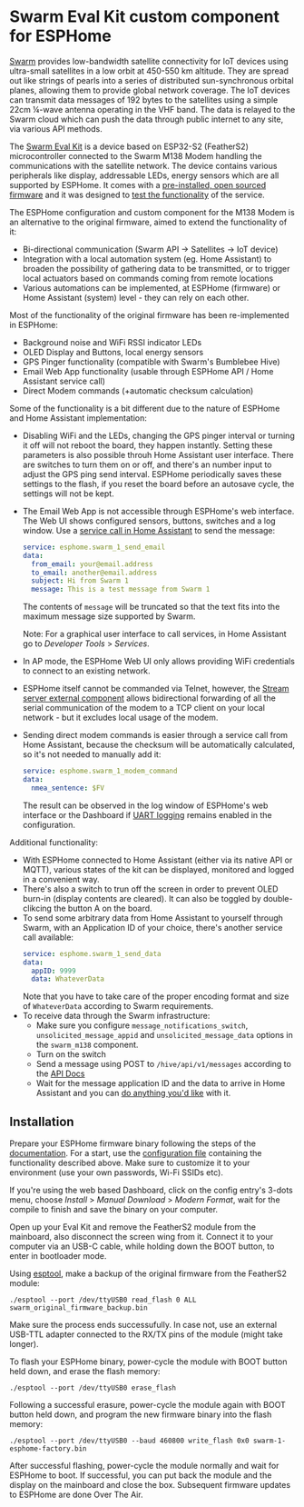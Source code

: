 # Swarm Eval Kit custom component for ESPHome

[Swarm](https://swarm.space/) provides low-bandwidth satellite connectivity for IoT devices using ultra-small satellites in a low orbit at 450-550 km altitude. They are spread out like strings of pearls into a series of distributed sun-synchronous orbital planes, allowing them to provide global network coverage. The IoT devices can transmit data messages of 192 bytes to the satellites using a simple 22cm ¼-wave antenna operating in the VHF band. The data is relayed to the Swarm cloud which can push the data through public internet to any site, via various API methods.

The [Swarm Eval Kit](https://swarm.space/product/swarm-eval-kit/) is a device based on ESP32-S2 (FeatherS2) microcontroller connected to the Swarm M138 Modem handling the communications with the satellite network. The device contains various peripherals like display, addressable LEDs, energy sensors which are all supported by ESPHome.
It comes with a [pre-installed, open sourced firmware](https://github.com/Swarm-Technologies/Getting-Started) and it was designed to [test the functionality](https://swarm.space/swarm-eval-kit-quickstart-guide/) of the service.

The ESPHome configuration and custom component for the M138 Modem is an alternative to the original firmware, aimed to extend the functionality of it:

 - Bi-directional communication (Swarm API -> Satellites -> IoT device)
 - Integration with a local automation system (eg. Home Assistant) to broaden the possibility of gathering data to be transmitted, or to trigger local actuators based on commands coming from remote locations
 - Various automations can be implemented, at ESPHome (firmware) or Home Assistant (system) level - they can rely on each other.

Most of the functionality of the original firmware has been re-implemented in ESPHome:

 - Background noise and WiFi RSSI indicator LEDs
 - OLED Display and Buttons, local energy sensors
 - GPS Pinger functionality (compatible with Swarm's Bumblebee Hive)
 - Email Web App functionality (usable through ESPHome API / Home Assistant service call)
 - Direct Modem commands (+automatic checksum calculation)

Some of the functionality is a bit different due to the nature of ESPHome and Home Assistant implementation:

 - Disabling WiFi and the LEDs, changing the GPS pinger interval or turning it off will not reboot the board, they happen instantly. Setting these parameters is also possible throuh Home Assistant user interface. There are switches to turn them on or off, and there's an number input to adjust the GPS ping send interval. ESPHome periodically saves these settings to the flash, if you reset the board before an autosave cycle, the settings will not be kept.
 - The Email Web App is not accessible through ESPHome's web interface. The Web UI shows configured sensors, buttons, switches and a log window. Use a [service call in Home Assistant](https://www.home-assistant.io/docs/scripts/service-calls/) to send the message:
 
    ```yaml
    service: esphome.swarm_1_send_email
    data:
      from_email: your@email.address
      to_email: another@email.address
      subject: Hi from Swarm 1
      message: This is a test message from Swarm 1
    ```
    The contents of `message` will be truncated so that the text fits into the maximum message size supported by Swarm.
    
    Note: For a graphical user interface to call services, in Home Assistant go to _Developer Tools_ > _Services_.
 
 - In AP mode, the ESPHome Web UI only allows providing WiFi credentials to connect to an existing network.
 - ESPHome itself cannot be commanded via Telnet, however, the [Stream server external component](https://github.com/oxan/esphome-stream-server) allows bidirectional forwarding of all the serial communication of the modem to a TCP client on your local network - but it excludes local usage of the modem.
 - Sending direct modem commands is easier through a service call from Home Assistant, because the checksum will be automatically calculated, so it's not needed to manually add it:
    ```yaml
    service: esphome.swarm_1_modem_command
    data:
      nmea_sentence: $FV
    ``` 
    The result can be observed in the log window of ESPHome's web interface or the Dashboard if [UART logging](https://esphome.io/components/uart.html#debugging) remains enabled in the configuration.
 
Additional functionality:

 - With ESPHome connected to Home Assistant (either via its native API or MQTT), various states of the kit can be displayed, monitored and logged in a convenient way.
 - There's also a switch to trun off the screen in order to prevent OLED burn-in (display contents are cleared). It can also be toggled by double-clikcing the button A on the board.
 - To send some arbitrary data from Home Assistant to yourself through Swarm, with an Application ID of your choice, there's another service call available:
    ```yaml
    service: esphome.swarm_1_send_data
    data:
      appID: 9999
      data: WhateverData
    ```
    Note that you have to take care of the proper encoding format and size of `WhateverData` according to Swarm requirements.
 - To receive data through the Swarm infrastructure:
    - Make sure you configure `message_notifications_switch`, `unsolicited_message_appid` and `unsolicited_message_data` options in the `swarm_m138` component.
    - Turn on the switch
    - Send a message using POST to `/hive/api/v1/messages` according to the [API Docs](https://bumblebee.hive.swarm.space/apiDocs)
    - Wait for the message application ID and the data to arrive in Home Assistant and you can [do anything you'd like](https://www.home-assistant.io/docs/automation/trigger/#state-trigger) with it.

## Installation

Prepare your ESPHome firmware binary following the steps of the [documentation](https://esphome.io/). For a start, use the [configuration file](https://github.com/nagyrobi/esphome_swarm_m138/blob/main/swarm_eval_kit.yaml) containing the functionality described above. Make sure to customize it to your environment (use your own passwords, Wi-Fi SSIDs etc). 

If you're using the web based Dashboard, click on the config entry's 3-dots menu, choose _Install_ > _Manual Download_ > _Modern Format_, wait for the compile to finish and save the binary on your computer.

Open up your Eval Kit and remove the FeatherS2 module from the mainboard, also disconnect the screen wing from it. Connect it to your computer via an USB-C cable, while holding down the BOOT button, to enter in bootloader mode.

Using [esptool](https://github.com/espressif/esptool), make a backup of the original firmware from the FeatherS2 module:
```
./esptool --port /dev/ttyUSB0 read_flash 0 ALL swarm_original_firmware_backup.bin
```

Make sure the process ends successufully. In case not, use an external USB-TTL adapter connected to the RX/TX pins of the module (might take longer).

To flash your ESPHome binary, power-cycle the module with BOOT button held down, and erase the flash memory:
```
./esptool --port /dev/ttyUSB0 erase_flash
```
Following a successful erasure, power-cycle the module again with BOOT button held down, and program the new firmware binary into the flash memory:

```
./esptool --port /dev/ttyUSB0 --baud 460800 write_flash 0x0 swarm-1-esphome-factory.bin
```

After successful flashing, power-cycle the module normally and wait for ESPHome to boot. If successful, you can put back the module and the display on the mainboard and close the box. Subsequent firmware updates to ESPHome are done Over The Air.
